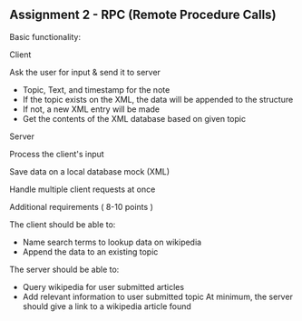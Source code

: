 ## Assignment 2 - RPC (Remote Procedure Calls)

Basic functionality:

Client

Ask the user for input & send it to server
- Topic, Text, and timestamp for the note
- If the topic exists on the XML, the data will be appended to the structure
- If not, a new XML entry will be made
- Get the contents of the XML database based on given topic

Server

Process the client's input

Save data on a local database mock (XML)

Handle multiple client requests at once

Additional requirements ( 8-10 points )

The client should be able to:
- Name search terms to lookup data on wikipedia
- Append the data to an existing topic
  
The server should be able to:
- Query wikipedia for user submitted articles
- Add relevant information to user submitted topic
At minimum, the server should give a link to a wikipedia article found

